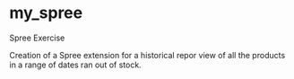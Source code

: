 # my_spree
Spree Exercise

Creation of a Spree extension for a historical repor view of all the products in a range of dates ran out of stock.

